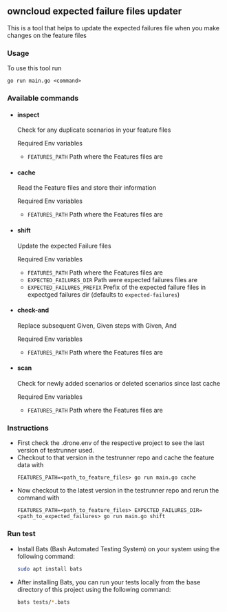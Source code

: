 ## owncloud expected failure files updater
This is a tool that helps to update the expected failures file when you make changes on the feature files

### Usage
To use this tool run
```
go run main.go <command>
```

### Available commands
- #### inspect
    Check for any duplicate scenarios in your feature files

    Required Env variables

    - `FEATURES_PATH` Path where the Features files are


- #### cache
    Read the Feature files and store their information

    Required Env variables

    - `FEATURES_PATH` Path where the Features files are

- #### shift
    Update the expected Failure files

    Required Env variables

    - `FEATURES_PATH` Path where the Features files are
    - `EXPECTED_FAILURES_DIR` Path were expected failures files are
    - `EXPECTED_FAILURES_PREFIX` Prefix of the expected failure files in expectged failures dir (defaults to `expected-failures`)

- #### check-and
    Replace subsequent Given, Given steps with Given, And

    Required Env variables

    - `FEATURES_PATH` Path where the Features files are


- #### scan
    Check for newly added scenarios or deleted scenarios since last cache

    Required Env variables

    - `FEATURES_PATH` Path where the Features files are

### Instructions
- First check the .drone.env of the respective project to see the last version of testrunner used.
- Checkout to that version in the testrunner repo and cache the feature data with
    ```
    FEATURES_PATH=<path_to_feature_files> go run main.go cache
    ```
- Now checkout to the latest version in the testrunner repo and rerun the command with
    ```
    FEATURES_PATH=<path_to_feature_files> EXPECTED_FAILURES_DIR=<path_to_expected_failures> go run main.go shift
    ```

### Run test
- Install Bats (Bash Automated Testing System) on your system using the following command:
    ```bash
    sudo apt install bats
    ```      
- After installing Bats, you can run your tests locally from the base directory of this project using the following command:
    ```bash 
    bats tests/*.bats  
    ```
